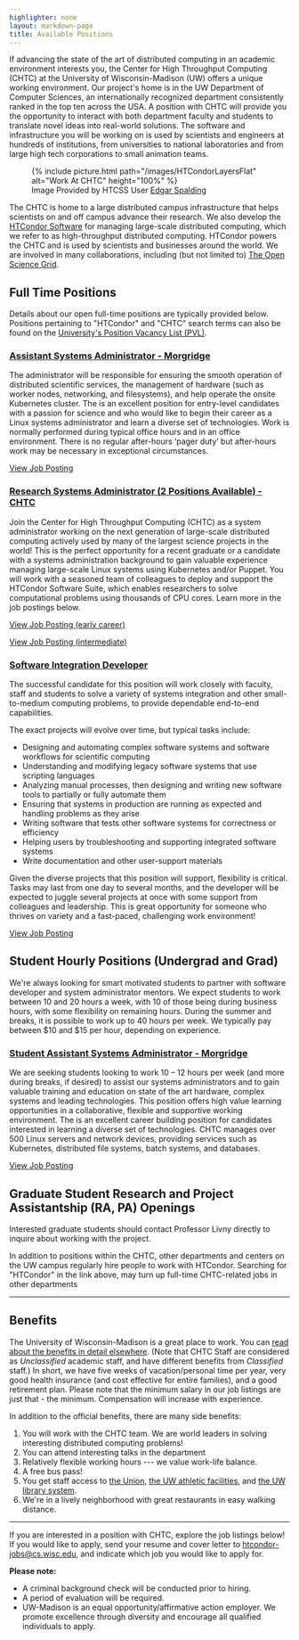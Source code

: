 ```yaml
---
highlighter: none
layout: markdown-page
title: Available Positions
---
```


<div class="row">
    <div class="col-md-6">
        <p>
            If advancing the state of the art of distributed computing in an
            academic environment interests you, the Center for High Throughput
            Computing (CHTC) at the University of Wisconsin-Madison (UW) offers a
            unique working environment. Our project's home is in the UW Department
            of Computer Sciences, an internationally recognized department
            consistently ranked in the top ten across the USA. A position with CHTC
            will provide you the opportunity to interact with both department
            faculty and students to translate novel ideas into real-world solutions.
            The software and infrastructure you will be working on is used by
            scientists and engineers at hundreds of institutions, from universities
            to national laboratories and from large high tech corporations to small
            animation teams.
        </p>
    </div>
    <div class="col-md-6">
        <figure class="pb-4">
            {% include picture.html path="/images/HTCondorLayersFlat" alt="Work At CHTC" height="100%" %}
            <figcaption>Image Provided by HTCSS User <a href="https://botany.wisc.edu/staff/spalding-edgar-p/">Edgar Spalding</a></figcaption>
        </figure>
    </div>
</div>


The CHTC is home to a large distributed campus infrastructure that helps
scientists on and off campus advance their research. We also develop the
[HTCondor Software](http://research.cs.wisc.edu/htcondor/) for managing
large-scale distributed computing, which we refer to as high-throughput
distributed computing. HTCondor powers the CHTC and is used by
scientists and businesses around the world. We are involved in many
collaborations, including (but not limited to) [The Open Science
Grid](http://www.opensciencegrid.org/).

Full Time Positions
-------------------

Details about our open full-time positions are typically provided below.
Positions pertaining to \"HTCondor\" and \"CHTC\" search terms can also
be found on the [University\'s Position Vacancy List
(PVL)](http://jobs.hr.wisc.edu/cw/en-us/search/?job-mail-subscribe-privacy=agree&search-keyword=chtc).

### [Assistant Systems Administrator - Morgridge](https://morgridge.org/job-posting/assistant-systems-administrator/)

The administrator will be responsible for ensuring the smooth operation of distributed scientific services, the management of hardware (such as worker nodes, networking, and filesystems), and help operate the onsite Kubernetes cluster. The is an excellent position for entry-level candidates with a passion for science and who would like to begin their career as a Linux systems administrator and learn a diverse set of technologies. Work is normally performed during typical office hours and in an office environment. There is no regular after-hours ‘pager duty’ but after-hours work may be necessary in exceptional circumstances.

[View Job Posting](https://morgridge.org/job-posting/assistant-systems-administrator/)

### [Research Systems Administrator (2 Positions Available) - CHTC](https://jobs.hr.wisc.edu/en-us/job/512136/research-systems-administrator)

Join the Center for High Throughput Computing (CHTC) as a system administrator working on the next generation of large-scale distributed computing actively used by many of the largest science projects in the world! This is the perfect opportunity for a recent graduate or a candidate with a systems administration background to gain valuable experience managing large-scale Linux systems using Kubernetes and/or Puppet. You will work with a seasoned team of colleagues to deploy and support the HTCondor Software Suite, which enables researchers to solve computational problems using thousands of CPU cores. Learn more in the job postings below.

[View Job Posting (early career)](https://jobs.hr.wisc.edu/en-us/job/512136/research-systems-administrator)

[View Job Posting (intermediate)](https://jobs.hr.wisc.edu/en-us/job/512137/research-systems-administrator)

### [Software Integration Developer](https://jobs.hr.wisc.edu/en-us/job/512194/software-integration-developer)

The successful candidate for this position will work closely with faculty, staff and students to solve a variety of systems integration and other small-to-medium computing problems, to provide dependable end-to-end capabilities.

The exact projects will evolve over time, but typical tasks include:

- Designing and automating complex software systems and software workflows for scientific computing
- Understanding and modifying legacy software systems that use scripting languages
- Analyzing manual processes, then designing and writing new software tools to partially or fully automate them
- Ensuring that systems in production are running as expected and handling problems as they arise
- Writing software that tests other software systems for correctness or efficiency
- Helping users by troubleshooting and supporting integrated software systems
- Write documentation and other user-support materials

Given the diverse projects that this position will support, flexibility is critical. Tasks may last from one day to several months, and the developer will be expected to juggle several projects at once with some support from colleagues and leadership. This is great opportunity for someone who thrives on variety and a fast-paced, challenging work environment!

[View Job Posting](https://jobs.hr.wisc.edu/en-us/job/512194/software-integration-developer)

Student Hourly Positions (Undergrad and Grad)
---------------------------------------------

We\'re always looking for smart motivated students to partner with
software developer and system administrator mentors. We expect students
to work between 10 and 20 hours a week, with 10 of those being during
business hours, with some flexibility on remaining hours. During the
summer and breaks, it is possible to work up to 40 hours per week. We
typically pay between \$10 and \$15 per hour, depending on experience.

### [Student Assistant Systems Administrator - Morgridge](https://morgridge.org/job-posting/student-assistant-systems-administrator/)

We are seeking students looking to work 10 – 12 hours per week (and more during breaks, if desired) to assist our systems administrators and to gain valuable training and education on state of the art hardware, complex systems and leading technologies. This position offers high value learning opportunities in a collaborative, flexible and supportive working environment. The is an excellent career building position for candidates interested in learning a diverse set of technologies. CHTC manages over 500 Linux servers and network devices, providing services such as Kubernetes, distributed file systems, batch systems, and databases.

[View Job Posting](https://morgridge.org/job-posting/student-assistant-systems-administrator/)

Graduate Student Research and Project Assistantship (RA, PA) Openings
---------------------------------------------------------------------

Interested graduate students should contact Professor Livny directly to
inquire about working with the project.

In addition to positions within the CHTC, other departments and centers
on the UW campus regularly hire people to work with HTCondor. Searching
for \"HTCondor\" in the link above, may turn up full-time CHTC-related
jobs in other departments

------------------------------------------------------------------------

Benefits
--------

The University of Wisconsin-Madison is a great place to work. You can
[read about the benefits in detail
elsewhere](https://hr.wisc.edu/benefits/).
(Note that CHTC Staff are considered as *Unclassified* academic staff,
and have different benefits from *Classified* staff.) In short, we have
five weeks of vacation/personal time per year, very good health
insurance (and cost effective for entire families), and a good
retirement plan. Please note that the minimum salary in our job listings
are just that - the minimum. Compensation will increase with experience.

In addition to the official benefits, there are many side benefits:

1.  You will work with the CHTC team. We are world leaders in solving
    interesting distributed computing problems!
2.  You can attend interesting talks in the department
3.  Relatively flexible working hours --- we value work-life balance.
4.  A free bus pass!
5.  You get staff access to [the Union](http://www.union.wisc.edu/),
    [the UW athletic facilities](http://www.recsports.wisc.edu/), and
    [the UW library system](http://www.library.wisc.edu/).
6.  We\'re in a lively neighborhood with great restaurants in easy
    walking distance.

------------------------------------------------------------------------

If you are interested in a position with CHTC, explore the job listings
below! If you would like to apply, send your resume and cover letter to
[htcondor-jobs@cs.wisc.edu](mailto:htcondor-jobs@cs.wisc.edu), and indicate
which job you would like to apply for.

**Please note:**

-   A criminal background check will be conducted prior to hiring.
-   A period of evaluation will be required.
-   UW-Madison is an equal opportunity/affirmative action employer. We
    promote excellence through diversity and encourage all qualified
    individuals to apply.
